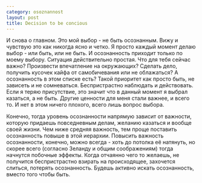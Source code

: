 ```yaml
--- 
category: osoznannost
layout: post
title: Decision to be concious
---
```

И снова о главном.
Это мой выбор - не быть осознанным. Вижу и чувствую это как никогда ясно и четко.
Я просто каждый момент делаю выбор - или быть, или не быть. И осознанность приходит только по моему выбору.
Ситуация действительно простая. Что для тебя сейчас важно? Произвести впечатление на окружающих?
Сделать дело, получить кусочек кайфа от самобичевания или не облажаться? А осознанность в этом списке есть?
Такой приоритет как просто быть, не зависеть и не сомневаться. Беспристрастно наблюдать и действовать.
Если я теряю присутствие, это значит что в данный момент я выбрал казаться, а не быть.
Другие ценности для меня стали важнее, и всего то. И нет в этом ничего плохого, всего лишь вопрос выбора.

Конечно, тогда уровень осознанности напрямую зависит от важности, которую придаешь повседневным делам,
желанию казаться и вообще своей жизни. Чем ниже средняя важность, тем проще поставить осознанность повыше в
этой иерархии. Повысить важность осознанности, конечно, можно всегда - хоть до потолка её натянуть, но скорее всего
(согласно Зеланду и общим соображениям) тогда начнутся побочные эффекты. Когда отчаянно чего то желаешь, не получится
беспристрастно взирать на происходящее, захочется слиться, потерять осознанность. Будешь активно искать
осознанность, вместо того чтобы быть.
